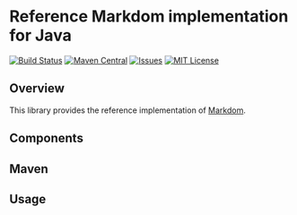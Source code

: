 # Reference Markdom implementation for Java

[![Build Status](https://travis-ci.com/markdom/java-markdom.svg?branch=master)](https://travis-ci.com/markdom/java-markdom)
[![Maven Central](https://maven-badges.herokuapp.com/maven-central/io.markdom/common/badge.svg)](https://maven-badges.herokuapp.com/maven-central/io.markdom/markdom)
[![Issues](https://img.shields.io/github/issues/markdom/java-markdom.svg)](https://github.com/markdom/java-markdom/issues)
[![MIT License](https://img.shields.io/badge/license-MIT-brightgreen.svg)](https://github.com/markdom/java-markdom/blob/master/LICENSE)

## Overview

This library provides the reference implementation of [Markdom](http://markdom.io).

## Components

## Maven

## Usage